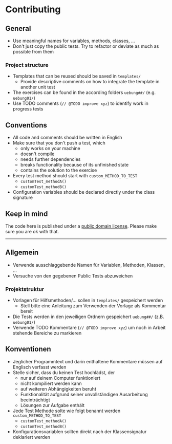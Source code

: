 # Contributing

## General
* Use meaningful names for variables, methods, classes, ...
* Don't just copy the public tests. Try to refactor or deviate as much as possible from them

### Project structure
* Templates that can be reused should be saved in `templates/`
    * Provide descriptive comments on how to integrate the template in another unit test
* The exercises can be found in the according folders `uebung##/` (e.g. `uebung01/`)
* Use TODO comments (`// @TODO improve xyz`) to identify work in progress tests

## Conventions
* All code and comments should be written in English
* Make sure that you don't push a test, which
    * only works on your machine
    * doesn't compile
    * needs further dependencies
    * breaks functionality because of its unfinished state
    * contains the solution to the exercise
* Every test method should start with `custom_METHOD_TO_TEST`
    * `customTest_methodA()`
    * `customTest_methodB()`
* Configuration variables should be declared directly under the class signature


## Keep in mind
The code here is published under a [public domain license](./LICENSE). Please make sure you are ok with that.

---

## Allgemein
* Verwende ausschlaggebende Namen für Variablen, Methoden, Klassen, ...
* Versuche von den gegebenen Public Tests abzuweichen

### Projektstruktur
* Vorlagen für Hilfsmethoden/... sollen in `templates/` gespeichert werden
    * Stell bitte eine Anleitung zum Verwenden der Vorlage als Kommentar bereit
* Die Tests werden in den jeweiligen Ordnern gespeichert `uebung##/` (z.B. `uebung01/`)
* Verwende TODO Kommentare (`// @TODO improve xyz`) um noch in Arbeit stehende Bereiche zu markieren

## Konventionen
* Jeglicher Programmtext und darin enthaltene Kommentare müssen auf Englisch verfasst werden
* Stelle sicher, dass du keinen Test hochlädst, der
    * nur auf deinem Computer funktioniert
    * nicht kompiliert werden kann
    * auf weiteren Abhängigkeiten beruht
    * Funktionalität aufgrund seiner unvollständigen Ausarbeitung beeinträchtigt
    * Lösungen zur Aufgabe enthält
* Jede Test Methode solte wie folgt benannt werden `custom_METHOD_TO_TEST`
    * `customTest_methodA()`
    * `customTest_methodB()`
* Konfigurationsvariablen sollten direkt nach der Klassensignatur deklariert werden
